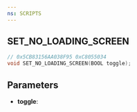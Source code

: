 ```yaml
---
ns: SCRIPTS
---
```

## SET_NO_LOADING_SCREEN

```c
// 0x5CB83156AA038F95 0xC8055034
void SET_NO_LOADING_SCREEN(BOOL toggle);
```

## Parameters
* **toggle**:
